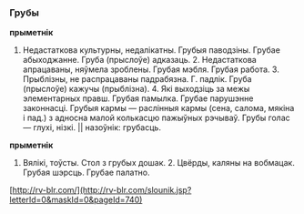 ### Грубы
**прыметнік**

1. Недастаткова культурны, недалікатны. Грубыя паводзіны. Грубае абыходжанне. Груба (прыслоўе) адказаць. 2. Недастаткова апрацаваны, няўмела зроблены. Грубая мэбля. Грубая работа. 3. Прыблізны, не распрацаваны падрабязна. Г. падлік. Груба (прыслоўе) кажучы (прыблізна). 4. Які выходзіць за межы элементарных правш. Грубая памылка. Грубае парушэнне законнасці. Грубыя кармы — раслінныя кармы (сена, салома, мякіна і пад.) з адносна малой колькасцю пажыўных рэчываў. Грубы голас — глухі, нізкі. || назоўнік: грубасць.

**прыметнік**

1. Вялікі, тоўсты. Стол з грубых дошак. 2. Цвёрды, каляны на вобмацак. Грубая шэрсць. Грубае палатно.

<a rel="author">[http://rv-blr.com/](http://rv-blr.com/slounik.jsp?letterId=0&maskId=0&pageId=740)</a>
